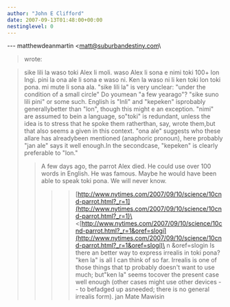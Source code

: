 ```yaml
---
author: "John E Clifford"
date: 2007-09-13T01:48:00+00:00
nestinglevel: 0
---
```

\---
 matthewdeanmartin <[matt@suburbandestiny.com](mailto://matt@suburbandestiny.com)\
> wrote:

> sike lili la waso toki Alex li moli. waso Alex li sona e nimi toki 100+ lon
> Ingi. pini la ona ale li sona e waso ni. Ken la waso ni li ken toki lon
> toki pona. mi mute li sona ala.
>"sike lili la" is very unclear: "under the condition of a small circle" Do youmean "a few yearago"? "sike suno lili pini" or some such. English is "Inli" and "kepeken" isprobably generallybetter than "lon", though this might e an exception. "nimi" are assumed to bein a language, so"toki" is redundant, unless the idea is to stress that he spoke them ratherthan, say, wrote them,but that also seems a given in this context. "ona ale" suggests who these allare has alreadybeen mentioned (anaphoric pronoun), here probably "jan ale" says it well enough.In the secondcase, "kepeken" is clearly preferable to "lon."
>> A few days ago, the parrot Alex died. He could use over 100 words in
> English. He was famous. Maybe he would have been able to speak toki pona.
> We will never know.
>>>> [http://www.nytimes.com/2007/09/10/science/10cnd-parrot.html?_r=1](http://www.nytimes.com/2007/09/10/science/10cnd-parrot.html?_r=1)\
> <[http://www.nytimes.com/2007/09/10/science/10cnd-parrot.html?_r=1&oref=slogi](http://www.nytimes.com/2007/09/10/science/10cnd-parrot.html?_r=1&oref=slogi)\
> n
> &oref=slogin
>>>> Is there an better way to express irrealis in toki pona? "ken la" is all I
> can think of so far.
>Irrealis is one of those things that tp probably doesn't want to use much; but"ken la" seems tocover the present case well enough (other cases might use other devices --
 to befadged up asneeded; there is no general irrealis form).
> jan Mate Mawisin
>>